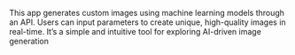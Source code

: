 
This app generates custom images using machine learning models through an API. Users can input parameters to create unique, 
high-quality images in real-time. It’s a simple and intuitive tool for exploring AI-driven image generation
<!---
Hamyal/Hamyal is a ✨ special ✨ repository because its `README.md` (this file) appears on your GitHub profile.
You can click the Preview link to take a look at your changes.
--->
